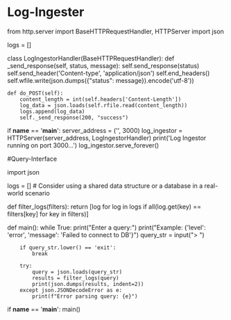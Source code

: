 # Log-Ingester
from http.server import BaseHTTPRequestHandler, HTTPServer
import json

logs = []

class LogIngestorHandler(BaseHTTPRequestHandler):
    def _send_response(self, status, message):
        self.send_response(status)
        self.send_header('Content-type', 'application/json')
        self.end_headers()
        self.wfile.write(json.dumps({"status": message}).encode('utf-8'))

    def do_POST(self):
        content_length = int(self.headers['Content-Length'])
        log_data = json.loads(self.rfile.read(content_length))
        logs.append(log_data)
        self._send_response(200, "success")

if __name__ == '__main__':
    server_address = ('', 3000)
    log_ingestor = HTTPServer(server_address, LogIngestorHandler)
    print('Log Ingestor running on port 3000...')
    log_ingestor.serve_forever()

    
#Query-Interface

import json

logs = []  # Consider using a shared data structure or a database in a real-world scenario

def filter_logs(filters):
    return [log for log in logs if all(log.get(key) == filters[key] for key in filters)]

def main():
    while True:
        print("Enter a query:")
        print("Example: {'level': 'error', 'message': 'Failed to connect to DB'}")
        query_str = input("> ")
        
        if query_str.lower() == 'exit':
            break

        try:
            query = json.loads(query_str)
            results = filter_logs(query)
            print(json.dumps(results, indent=2))
        except json.JSONDecodeError as e:
            print(f"Error parsing query: {e}")

if __name__ == '__main__':
    main()
